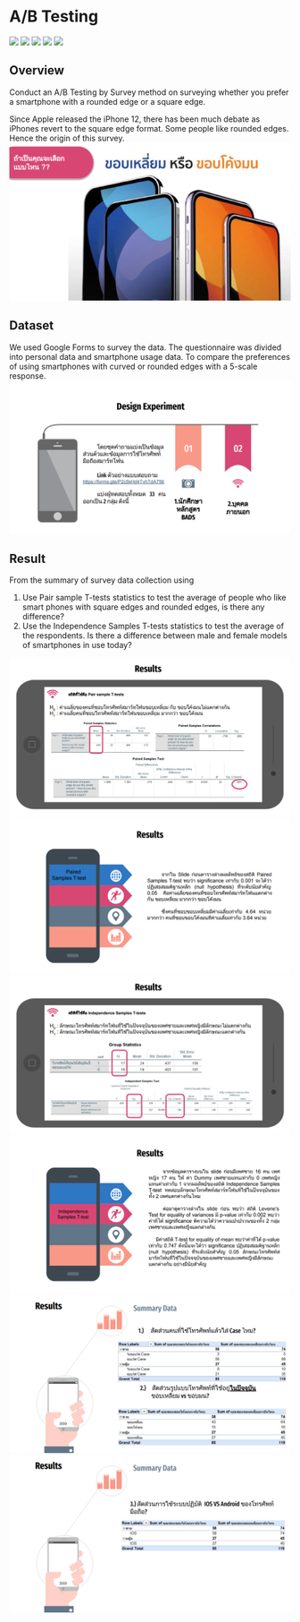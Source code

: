 # A/B Testing
[![](https://img.shields.io/badge/-Survey-blue)](#) [![](https://img.shields.io/badge/-A/B--Testing-blue)](#) [![](https://img.shields.io/badge/-SPSS-green)](#) [![](https://img.shields.io/badge/-Excel-violet)](#) [![](https://img.shields.io/badge/-Presentation-blue)](#)  

## Overview  
Conduct an A/B Testing by Survey method on surveying whether you prefer a smartphone with a rounded edge or a square edge.    
  
Since Apple released the iPhone 12, there has been much debate as iPhones revert to the square edge format. Some people like rounded edges. Hence the origin of this survey.    
![intro](./1_intro.png)

## Dataset   
We used Google Forms to survey the data. The questionnaire was divided into personal data and smartphone usage data. To compare the preferences of using smartphones with curved or rounded edges with a 5-scale response.  
![Design_Experiment](./2_Design_Experiment.png)

## Result  
From the summary of survey data collection using  
1. Use Pair sample T-tests statistics to test the average of people who like smart phones with square edges and rounded edges, is there any difference?  
2. Use the Independence Samples T-tests statistics to test the average of the respondents. Is there a difference between male and female models of smartphones in use today?  

![3_result](./3_result.png)
![4_result](./4_result.png)
![5_result](./5_result.png)
![6_result](./6_result.png)
![7_result](./7_result.png)
![8_result](./8_result.png)

  
